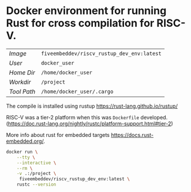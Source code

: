 # Docker environment for running Rust for cross compilation for RISC-V.

|       |                                         |
|-------|-----------------------------------------|
|*Image*| `fiveembeddev/riscv_rustup_dev_env:latest`|
|*User*| `docker_user`|
|*Home Dir*| `/home/docker_user`|
|*Workdir*| `/project`|
|*Tool Path*| `/home/docker_user/.cargo`|


The compile is installed using rustup <https://rust-lang.github.io/rustup/>

RISC-V was a tier-2 platform when this was `Dockerfile` developed. (<https://doc.rust-lang.org/nightly/rustc/platform-support.html#tier-2>)

More info about rust for embedded targets <https://docs.rust-embedded.org/>.

```bash
docker run \
    --tty \
    --interactive \
    --rm \
    -v .:/project \
     fiveembeddev/riscv_rustup_dev_env:latest \
    rustc --version
```
